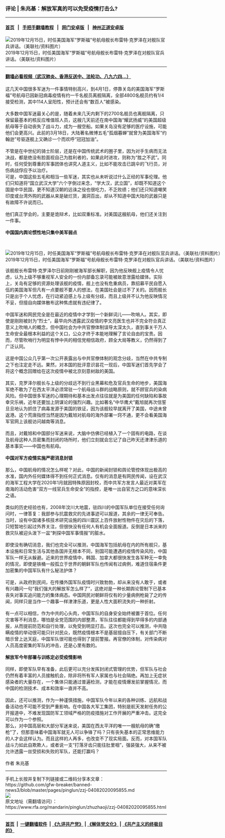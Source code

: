 ### 评论 | 朱兆基：解放军真的可以免受疫情打击么?
------------------------

#### [首页](https://github.com/gfw-breaker/banned-news3/blob/master/README.md) &nbsp;&nbsp;|&nbsp;&nbsp; [手把手翻墙教程](https://github.com/gfw-breaker/guides/wiki) &nbsp;&nbsp;|&nbsp;&nbsp; [网门安卓版](https://github.com/oGate2/oGate) &nbsp;&nbsp;|&nbsp;&nbsp; [神州正道安卓版](https://github.com/SzzdOgate/update) 



<div id="headerimg">
 <img alt="2019年12月15日，时任美国海军“罗斯福”号航母舰长布雷特·克罗泽在对舰队官兵讲话。（美联社/资料图片）" src="https://www.rfa.org/mandarin/pinglun/zhuzhaoji/zzj-04082020095855.html/AP_20095767405203.jpg/@@images/6e1c7968-47bd-46d1-be2f-1b8b099121fe.jpeg" title="2019年12月15日，时任美国海军“罗斯福”号航母舰长布雷特·克罗泽在对舰队官兵讲话。（美联社/资料图片）"/>
 <div id="headerimgcontents">
  <div id="headerimgcaption">
   <span>
    2019年12月15日，时任美国海军“罗斯福”号航母舰长布雷特·克罗泽在对舰队官兵讲话。（美联社/资料图片）
   </span>
   <!-- zoomattribute -->
  </div>
  <!-- headerimgcaption -->
 </div>
 <!-- headerimagecontents -->
</div>

<hr/>


#### [翻墙必看视频（武汉肺炎、香港反送中、法轮功、八九六四...）](https://github.com/gfw-breaker/banned-news3/blob/master/pages/link3.md)

<div id="storytext">
 <div>
  <div class="slot_header">
  </div>
 </div>
 <p>
  这几天中国很多军迷为一件事情特别高兴，到4月1日，停靠关岛的美国海军“罗斯福”号航母已因新冠病毒疫情有约一千名舰员离舰隔离，全部4800名舰员约有1/4接受检测，其中114人呈阳性，预计还会有“数百人”被感染。
  <br/>
  <br/>
  大多数中国军迷最关心的是，随着未来几天内剩下的2700名舰员也离舰隔离，只保留最基本的核反应堆值班人员，这艘几天前还在南中国海“耀武扬威”的美国超级航母等于自动丧失了战斗力，成为一艘空船。如果关岛没有足够的医疗设施，可能他们会更高兴。此前的3月18日，大陆著名微博五毛“孤烟暮蝉”就曾为美国海军“约翰逊”号驱逐舰上又确诊一个而欢呼“冠冠加油”。
  <br/>
  <br/>
  不管是在中世纪的骑士阶层，还是在中国传统武术的圈子里，因为对手生病而无法决战，都是绝没有脸面视自己为胜利者的，如果此时进攻，则称为“胜之不武”。同时，任何受到尊重的军事团体也讲究人道主义，比如不能攻击已跳伞的飞行员，对伤病战俘应予以治疗。
  <br/>
  可是，中国这些五毛和相当一些军迷，其实也从未听说过什么正经的军事伦理。他们只知道将“国立武汉大学”六个字倒过来念，“学大汉，武立国”，却既不知道这个国是中华民国，更不知道汉朝的远诛之役也很吃力，不乏败绩；他们还只知道嘲笑印度或台湾外购的武器从来是破烂货，漏洞百出，却从不知道中国大陆的武器只是有故障不许说而已。
  <br/>
  <br/>
  他们真正学会的，主要是诡辩术，比如双重标准。对美国这艘航母，他们还关注到一件事。
  <br/>
  <br/>
  <b>
   中国国内舆论惯性地只集中美军弱点
  </b>
 </p>
 <p>
  <b>
  </b>
  <br/>
  <div class="image-inline captioned" style="width:1800px;">
   <div style="width:1800px;">
    <img alt="2019年12月15日，时任美国海军“罗斯福”号航母舰长布雷特·克罗泽在对舰队官兵讲话。（美联社/资料图片）" src="https://www.rfa.org/mandarin/pinglun/zhuzhaoji/zzj-04082020095855.html/AP_20095767354057.jpg" title="2019年12月15日，时任美国海军“罗斯福”号航母舰长布雷特·克罗泽在对舰队官兵讲话。（美联社/资料图片）"/>
   </div>
   <div class="image-caption">
    <span style="width:1800px;">
     2019年12月15日，时任美国海军“罗斯福”号航母舰长布雷特·克罗泽在对舰队官兵讲话。（美联社/资料图片）
    </span>
    <span class="copyright">
    </span>
   </div>
  </div>
 </p>
 <p>
  该舰舰长布雷特·克罗泽尔日前刚刚被海军部长解职，因为他反映舰上疫情令人忧虑，认为上级不够重视军人安全的一份内部备忘录可能被故意泄露给媒体。实际上，关岛有足够的资源处理该舰的疫情，舰上也没有危重病员，靠招募平民自愿入伍的美国海军但凡有一点要舰不要人的想法，在美国社会是过不了关的。因而舰长只是出于个人忧虑，在行动紧迫感上与上级有分歧，而且上级并不认为他反映情况不妥，但擅自向媒体散布这种焦虑就有违纪律了。
  <br/>
  <br/>
  中国军迷和网民完全是在最近的疫情中才学到一个新鲜词儿——吹哨人。其实，即使是刚刚被封为“烈士“，最早向外透露武汉疫情的李文亮医生也并不完全符合真正意义上吹哨人的概念，但中国社会为中共官僚体制误导太深太久，直到事关千万人生命安全最根本利益的这个关口，公众才终于本能地理解了言论自由的宝贵。因而，尽管吹哨行为明显有悖中共的相信党相信政府，顾全大局等教义，仍然得到了广泛认同。
  <br/>
  <br/>
  这是中国公众几乎第一次公开表露出与中共官僚体制的观念分歧，当然在中共专制之下也注定走不远。果然，对本国的批评意识昙花一现后，中国军迷们首先学会了将这个概念回赠给在这次疫情中被北京刻意树敌的美国。
  <br/>
  <br/>
  其实，克罗泽尔舰长与上级的分歧远不到行业黑幕和危及官兵生命的地步，美国海军绝不敢为了在西太平洋必须常驻一个航母战斗群的战略原则，就不顾官兵的染病风险。但中国很多军迷的心理期待和基本出发点往往就是为美国的任何缺陷和事故幸灾乐祸，近年还要加上阴谋论的强烈兴趣。比如著名“中华鹰犬”戴旭就再次信誓旦旦地认为抓住了病毒发源于美国的铁证，因为该舰较早就离开了美国，中途未曾返港。这个荒唐指控当然是因为戴旭对航母的海外部署一窍不通，更不会看美国海军官网上该舰访问越南等消息。
  <br/>
  <br/>
  而且，对戴旭和中国部分军迷来说，大脑中仿佛已经植入了一个固有的电路，在谈及航母这种人员密集而封闭的场所时，他们立刻就会忘记了自己昨天还津津乐道的基本事实——中国也有航母。
  <br/>
  <br/>
  <b>
   中国对军方疫情实施严密消息封锁
  </b>
  <br/>
  <br/>
  那么，中国航母的情况怎么样呢？对此，中国的新闻封锁和舆论管控体现出极高的水准，国内外任何媒体得不到任何正式消息。仅有的消息是有网民传闻，设在武汉的海军工程大学在2020年1月就因特殊原因封校，而中共军方发言人最近对美军在南海的活动危害“双方一线官兵生命安全”的指控，是唯一出自官方之口的意味深长之语。
  <br/>
  <br/>
  类似的历史经验也有，2008年汶川大地震，驻四川的中国军队单位在接受任何询问时，一律答复：我部参与抗震救灾的先进事迹可以报道，其余的一律无可奉告。当时，设有中国诸多核技术研究设施的四川震区上百件放射性物件在灾后的下落，只短暂地引起过外界关注，但很快没有任何人有机会全面报道。反倒是日本派来的救灾队被迎头泼下一盆“刺探中国军事情报”的脏水。
  <br/>
  <br/>
  即使没有确切消息，我们也完全可以推测，中国海军包括航母在内的所有舰只，基本设施和日常生活与其他各国并无根本不同，别国可能遭遇的疫情传染风险，中国军队一样无从躲避。近来的世界疫情中，韩国、加拿大都很快发生各军种无一幸免的情况，即使是铁桶一般孤立于世界的朝鲜军队也传闻有过病例，难道住宿条件更加密集的中国军队有什么秘法护体？
  <br/>
  <br/>
  可是，从政府到民间，在传播外国军队疫情时兴致勃勃，却从来没有人敢于，或者有兴趣问一句“我们强大的解放军怎么样了”，这绝对是一种长期舆论管制下已基本丧失对事实追问能力的集体病态。中国网民对朝鲜将仅有的少量病例枪毙了之的传闻，同样只是当作一个趣事一样津津乐道，更是人性大面积流失的一种折射。
  <br/>
  <br/>
  有一点可以相信，作为中共的心头肉，中国军队的自身安全始终被置于首位。任何灾害等不利消息，哪怕是全党范围的内部整肃，军队往往都能得到早得多的内部通报，从而提前防范和自行处理，以免受到明显打击。这次也完全可以推测，中共隐瞒疫情的举动很可能只针对民众，既然疫情根本不是基层擅自压下，有关部门不断暗示曾上达天庭，中国军队很可能也得到了提前警报。再官僚的体制，对传染病对人员高度密集的军队的冲击，还是心里有数的。
  <br/>
  <b>
   <br/>
   解放军今年部署与训练定必受疫情影响
  </b>
  <br/>
  <br/>
  同样，即使军队早有准备，此后更可以充分发挥封闭式管理的优势，但军队与社会仍然有着丰富的人员接触机会，除非将所有军人家属也与社会隔绝。再加上无症状感染者的大量存在，一个集体只能通过普遍检测，才能在疫情爆发前掌握情况，而中国的检测技术、成本和效率一直并不高。
  <br/>
  <br/>
  因此，还可以推测，作为一种谨慎措施，中国军队今年以来的各种训练、远航和战备活动也不可能不受到严重影响。在中国各大军工集团，特别是航天发射任务的公开报道中，不难发现国防军工领域严格的防疫措施对工作开展的严重冲击。这完全可以作为一个参照。
  <br/>
  那么，对中国高层和大部分军迷来说，美国在西太平洋的唯一一艘航母的确“缴枪”了，但那意味着中国海军就无人可以争锋了吗？只有丧失基本的正常思维能力的人才会这样认为。而且这样的人再多，也改变不了现实局面。反而，对本国军队战斗力如此自欺欺人，或者说一支“打落牙齿只能往肚里咽”，强装强大，从来不被允许透露一丝受损和失败的军队，还能打赢吗？
  <br/>
  <br/>
  作者 朱兆基
 </p>
</div>

<hr/>
手机上长按并复制下列链接或二维码分享本文章：<br/>
https://github.com/gfw-breaker/banned-news3/blob/master/pages/pinglun/zzj-04082020095855.md <br/>
<a href='https://github.com/gfw-breaker/banned-news3/blob/master/pages/pinglun/zzj-04082020095855.md'><img src='https://github.com/gfw-breaker/banned-news3/blob/master/pages/pinglun/zzj-04082020095855.md.png'/></a> <br/>
原文地址（需翻墙访问）：https://www.rfa.org/mandarin/pinglun/zhuzhaoji/zzj-04082020095855.html


------------------------
#### [首页](https://github.com/gfw-breaker/banned-news3/blob/master/README.md) &nbsp;|&nbsp; [一键翻墙软件](https://github.com/gfw-breaker/nogfw/blob/master/README.md) &nbsp;| [《九评共产党》](https://github.com/gfw-breaker/9ping.md/blob/master/README.md#九评之一评共产党是什么) | [《解体党文化》](https://github.com/gfw-breaker/jtdwh.md/blob/master/README.md) | [《共产主义的终极目的》](https://github.com/gfw-breaker/gczydzjmd.md/blob/master/README.md)


<img src='http://gfw-breaker.win/banned-news3/pages/pinglun/zzj-04082020095855.md' width='0px' height='0px'/>